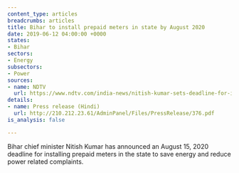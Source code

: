 ```yaml
---
content_type: articles
breadcrumbs: articles
title: Bihar to install prepaid meters in state by August 2020
date: 2019-06-12 04:00:00 +0000
states:
- Bihar
sectors:
- Energy
subsectors:
- Power
sources:
- name: NDTV
  url: https://www.ndtv.com/india-news/nitish-kumar-sets-deadline-for-installing-prepaid-electric-meters-in-bihar-2048055
details:
- name: Press release (Hindi)
  url: http://210.212.23.61/AdminPanel/Files/PressRelease/376.pdf
is_analysis: false

---
```

Bihar chief minister Nitish Kumar has announced an August 15, 2020 deadline for installing prepaid meters in the state to save energy and reduce power related complaints.